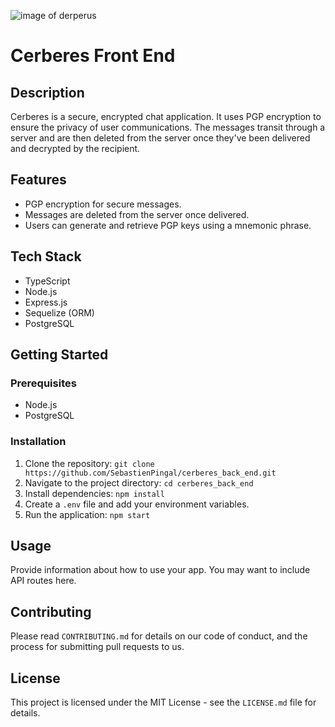 ![image of derperus](Cerberus.jpg)

# Cerberes Front End

## Description

Cerberes is a secure, encrypted chat application. It uses PGP encryption to ensure the privacy of user communications. The messages transit through a server and are then deleted from the server once they've been delivered and decrypted by the recipient.

## Features

- PGP encryption for secure messages.
- Messages are deleted from the server once delivered.
- Users can generate and retrieve PGP keys using a mnemonic phrase.

## Tech Stack

- TypeScript
- Node.js
- Express.js
- Sequelize (ORM)
- PostgreSQL

## Getting Started

### Prerequisites

- Node.js
- PostgreSQL

### Installation

1. Clone the repository: `git clone https://github.com/SebastienPingal/cerberes_back_end.git`
2. Navigate to the project directory: `cd cerberes_back_end`
3. Install dependencies: `npm install`
4. Create a `.env` file and add your environment variables.
5. Run the application: `npm start`

## Usage

Provide information about how to use your app. You may want to include API routes here.

## Contributing

Please read `CONTRIBUTING.md` for details on our code of conduct, and the process for submitting pull requests to us.

## License

This project is licensed under the MIT License - see the `LICENSE.md` file for details.
